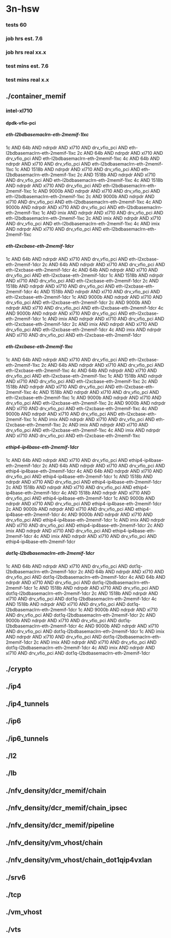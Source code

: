 # 3n-hsw
### tests 60
### job hrs est. 7.6
### job hrs real xx.x
### test mins est. 7.6
### test mins real x.x
## ./container_memif
### intel-xl710
#### dpdk-vfio-pci
##### eth-l2bdbasemaclrn-eth-2memif-1lxc
1c AND 64b AND ndrpdr AND xl710 AND drv_vfio_pci AND eth-l2bdbasemaclrn-eth-2memif-1lxc
2c AND 64b AND ndrpdr AND xl710 AND drv_vfio_pci AND eth-l2bdbasemaclrn-eth-2memif-1lxc
4c AND 64b AND ndrpdr AND xl710 AND drv_vfio_pci AND eth-l2bdbasemaclrn-eth-2memif-1lxc
1c AND 1518b AND ndrpdr AND xl710 AND drv_vfio_pci AND eth-l2bdbasemaclrn-eth-2memif-1lxc
2c AND 1518b AND ndrpdr AND xl710 AND drv_vfio_pci AND eth-l2bdbasemaclrn-eth-2memif-1lxc
4c AND 1518b AND ndrpdr AND xl710 AND drv_vfio_pci AND eth-l2bdbasemaclrn-eth-2memif-1lxc
1c AND 9000b AND ndrpdr AND xl710 AND drv_vfio_pci AND eth-l2bdbasemaclrn-eth-2memif-1lxc
2c AND 9000b AND ndrpdr AND xl710 AND drv_vfio_pci AND eth-l2bdbasemaclrn-eth-2memif-1lxc
4c AND 9000b AND ndrpdr AND xl710 AND drv_vfio_pci AND eth-l2bdbasemaclrn-eth-2memif-1lxc
1c AND imix AND ndrpdr AND xl710 AND drv_vfio_pci AND eth-l2bdbasemaclrn-eth-2memif-1lxc
2c AND imix AND ndrpdr AND xl710 AND drv_vfio_pci AND eth-l2bdbasemaclrn-eth-2memif-1lxc
4c AND imix AND ndrpdr AND xl710 AND drv_vfio_pci AND eth-l2bdbasemaclrn-eth-2memif-1lxc
##### eth-l2xcbase-eth-2memif-1dcr
1c AND 64b AND ndrpdr AND xl710 AND drv_vfio_pci AND eth-l2xcbase-eth-2memif-1dcr
2c AND 64b AND ndrpdr AND xl710 AND drv_vfio_pci AND eth-l2xcbase-eth-2memif-1dcr
4c AND 64b AND ndrpdr AND xl710 AND drv_vfio_pci AND eth-l2xcbase-eth-2memif-1dcr
1c AND 1518b AND ndrpdr AND xl710 AND drv_vfio_pci AND eth-l2xcbase-eth-2memif-1dcr
2c AND 1518b AND ndrpdr AND xl710 AND drv_vfio_pci AND eth-l2xcbase-eth-2memif-1dcr
4c AND 1518b AND ndrpdr AND xl710 AND drv_vfio_pci AND eth-l2xcbase-eth-2memif-1dcr
1c AND 9000b AND ndrpdr AND xl710 AND drv_vfio_pci AND eth-l2xcbase-eth-2memif-1dcr
2c AND 9000b AND ndrpdr AND xl710 AND drv_vfio_pci AND eth-l2xcbase-eth-2memif-1dcr
4c AND 9000b AND ndrpdr AND xl710 AND drv_vfio_pci AND eth-l2xcbase-eth-2memif-1dcr
1c AND imix AND ndrpdr AND xl710 AND drv_vfio_pci AND eth-l2xcbase-eth-2memif-1dcr
2c AND imix AND ndrpdr AND xl710 AND drv_vfio_pci AND eth-l2xcbase-eth-2memif-1dcr
4c AND imix AND ndrpdr AND xl710 AND drv_vfio_pci AND eth-l2xcbase-eth-2memif-1dcr
##### eth-l2xcbase-eth-2memif-1lxc
1c AND 64b AND ndrpdr AND xl710 AND drv_vfio_pci AND eth-l2xcbase-eth-2memif-1lxc
2c AND 64b AND ndrpdr AND xl710 AND drv_vfio_pci AND eth-l2xcbase-eth-2memif-1lxc
4c AND 64b AND ndrpdr AND xl710 AND drv_vfio_pci AND eth-l2xcbase-eth-2memif-1lxc
1c AND 1518b AND ndrpdr AND xl710 AND drv_vfio_pci AND eth-l2xcbase-eth-2memif-1lxc
2c AND 1518b AND ndrpdr AND xl710 AND drv_vfio_pci AND eth-l2xcbase-eth-2memif-1lxc
4c AND 1518b AND ndrpdr AND xl710 AND drv_vfio_pci AND eth-l2xcbase-eth-2memif-1lxc
1c AND 9000b AND ndrpdr AND xl710 AND drv_vfio_pci AND eth-l2xcbase-eth-2memif-1lxc
2c AND 9000b AND ndrpdr AND xl710 AND drv_vfio_pci AND eth-l2xcbase-eth-2memif-1lxc
4c AND 9000b AND ndrpdr AND xl710 AND drv_vfio_pci AND eth-l2xcbase-eth-2memif-1lxc
1c AND imix AND ndrpdr AND xl710 AND drv_vfio_pci AND eth-l2xcbase-eth-2memif-1lxc
2c AND imix AND ndrpdr AND xl710 AND drv_vfio_pci AND eth-l2xcbase-eth-2memif-1lxc
4c AND imix AND ndrpdr AND xl710 AND drv_vfio_pci AND eth-l2xcbase-eth-2memif-1lxc
##### ethip4-ip4base-eth-2memif-1dcr
1c AND 64b AND ndrpdr AND xl710 AND drv_vfio_pci AND ethip4-ip4base-eth-2memif-1dcr
2c AND 64b AND ndrpdr AND xl710 AND drv_vfio_pci AND ethip4-ip4base-eth-2memif-1dcr
4c AND 64b AND ndrpdr AND xl710 AND drv_vfio_pci AND ethip4-ip4base-eth-2memif-1dcr
1c AND 1518b AND ndrpdr AND xl710 AND drv_vfio_pci AND ethip4-ip4base-eth-2memif-1dcr
2c AND 1518b AND ndrpdr AND xl710 AND drv_vfio_pci AND ethip4-ip4base-eth-2memif-1dcr
4c AND 1518b AND ndrpdr AND xl710 AND drv_vfio_pci AND ethip4-ip4base-eth-2memif-1dcr
1c AND 9000b AND ndrpdr AND xl710 AND drv_vfio_pci AND ethip4-ip4base-eth-2memif-1dcr
2c AND 9000b AND ndrpdr AND xl710 AND drv_vfio_pci AND ethip4-ip4base-eth-2memif-1dcr
4c AND 9000b AND ndrpdr AND xl710 AND drv_vfio_pci AND ethip4-ip4base-eth-2memif-1dcr
1c AND imix AND ndrpdr AND xl710 AND drv_vfio_pci AND ethip4-ip4base-eth-2memif-1dcr
2c AND imix AND ndrpdr AND xl710 AND drv_vfio_pci AND ethip4-ip4base-eth-2memif-1dcr
4c AND imix AND ndrpdr AND xl710 AND drv_vfio_pci AND ethip4-ip4base-eth-2memif-1dcr
##### dot1q-l2bdbasemaclrn-eth-2memif-1dcr
1c AND 64b AND ndrpdr AND xl710 AND drv_vfio_pci AND dot1q-l2bdbasemaclrn-eth-2memif-1dcr
2c AND 64b AND ndrpdr AND xl710 AND drv_vfio_pci AND dot1q-l2bdbasemaclrn-eth-2memif-1dcr
4c AND 64b AND ndrpdr AND xl710 AND drv_vfio_pci AND dot1q-l2bdbasemaclrn-eth-2memif-1dcr
1c AND 1518b AND ndrpdr AND xl710 AND drv_vfio_pci AND dot1q-l2bdbasemaclrn-eth-2memif-1dcr
2c AND 1518b AND ndrpdr AND xl710 AND drv_vfio_pci AND dot1q-l2bdbasemaclrn-eth-2memif-1dcr
4c AND 1518b AND ndrpdr AND xl710 AND drv_vfio_pci AND dot1q-l2bdbasemaclrn-eth-2memif-1dcr
1c AND 9000b AND ndrpdr AND xl710 AND drv_vfio_pci AND dot1q-l2bdbasemaclrn-eth-2memif-1dcr
2c AND 9000b AND ndrpdr AND xl710 AND drv_vfio_pci AND dot1q-l2bdbasemaclrn-eth-2memif-1dcr
4c AND 9000b AND ndrpdr AND xl710 AND drv_vfio_pci AND dot1q-l2bdbasemaclrn-eth-2memif-1dcr
1c AND imix AND ndrpdr AND xl710 AND drv_vfio_pci AND dot1q-l2bdbasemaclrn-eth-2memif-1dcr
2c AND imix AND ndrpdr AND xl710 AND drv_vfio_pci AND dot1q-l2bdbasemaclrn-eth-2memif-1dcr
4c AND imix AND ndrpdr AND xl710 AND drv_vfio_pci AND dot1q-l2bdbasemaclrn-eth-2memif-1dcr
## ./crypto
## ./ip4
## ./ip4_tunnels
## ./ip6
## ./ip6_tunnels
## ./l2
## ./lb
## ./nfv_density/dcr_memif/chain
## ./nfv_density/dcr_memif/chain_ipsec
## ./nfv_density/dcr_memif/pipeline
## ./nfv_density/vm_vhost/chain
## ./nfv_density/vm_vhost/chain_dot1qip4vxlan
## ./srv6
## ./tcp
## ./vm_vhost
## ./vts
